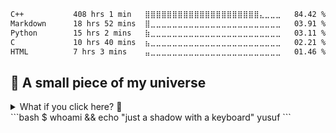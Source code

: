 <!--START_SECTION:waka-->

```txt
C++           408 hrs 1 min   ⣿⣿⣿⣿⣿⣿⣿⣿⣿⣿⣿⣿⣿⣿⣿⣿⣿⣿⣿⣿⣿⣄⣀⣀⣀   84.42 %
Markdown      18 hrs 52 mins  ⣿⣀⣀⣀⣀⣀⣀⣀⣀⣀⣀⣀⣀⣀⣀⣀⣀⣀⣀⣀⣀⣀⣀⣀⣀   03.91 %
Python        15 hrs 2 mins   ⣷⣀⣀⣀⣀⣀⣀⣀⣀⣀⣀⣀⣀⣀⣀⣀⣀⣀⣀⣀⣀⣀⣀⣀⣀   03.11 %
C             10 hrs 40 mins  ⣦⣀⣀⣀⣀⣀⣀⣀⣀⣀⣀⣀⣀⣀⣀⣀⣀⣀⣀⣀⣀⣀⣀⣀⣀   02.21 %
HTML          7 hrs 3 mins    ⣤⣀⣀⣀⣀⣀⣀⣀⣀⣀⣀⣀⣀⣀⣀⣀⣀⣀⣀⣀⣀⣀⣀⣀⣀   01.46 %
```

<!--END_SECTION:waka-->
## 🌌 A small piece of my universe

<details>
  <summary>What if you click here? 🤔</summary>
  
```cpp
#include <bits/stdc++.h>
#include <thread>
using namespace std;
using namespace std::chrono_literals;

int main() {
    string msg = "Hello from Yusuf's GitHub! 🚀";
    for (char c : msg) {
        this_thread::sleep_for(50ms);
        cout << c << flush;
    }
    cout << "\nKeep exploring 👀" << endl;
    return 0;
}
```

</details>
```bash
$ whoami && echo "just a shadow with a keyboard"
yusuf
```
